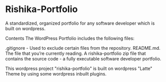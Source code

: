 # Rishika-Portfolio

A standardized, organized portfolio for any software developer which is built on wordpress.

Contents
The WordPress Portfolio includes the following files:

.gitignore - Used to exclude certain files from the repository.
README.md. The file that you’re currently reading.
A rishika-portfolio zip file that contains the source code - a fully executable software developer portfolio.

This wordpress project "rishika-portfolio" is built on wordpress "Latte" Theme by using some wordpress inbuilt plugins.
